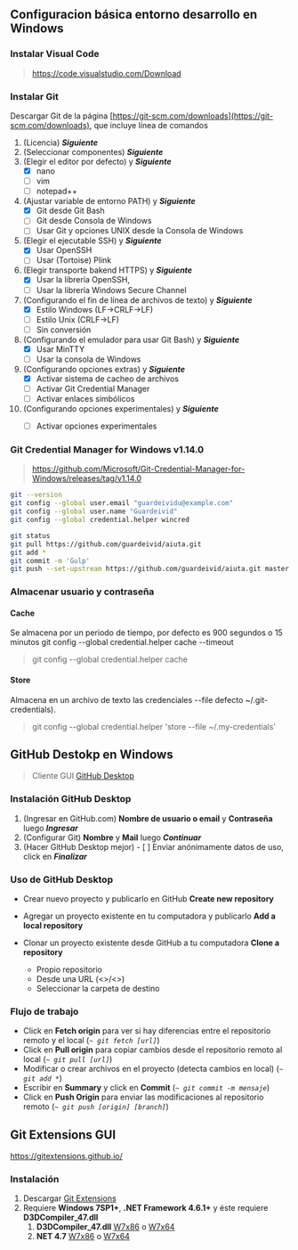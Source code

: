 ## Configuracion básica entorno desarrollo en Windows

### Instalar Visual Code

> https://code.visualstudio.com/Download

### Instalar Git
Descargar Git de la página [https://git-scm.com/downloads](https://git-scm.com/downloads), que incluye línea de comandos

1. (Licencia) ***Siguiente***
2. (Seleccionar componentes) ***Siguiente***
3. (Elegir el editor por defecto) y ***Siguiente***
	- [x] nano
	- [ ] vim
	- [ ] notepad++
4. (Ajustar variable de entorno PATH) y ***Siguiente***
	- [x] Git desde Git Bash
	- [ ] Git desde Consola de Windows
	- [ ] Usar Git y opciones UNIX desde la Consola de Windows  
5. (Elegir el ejecutable SSH) y ***Siguiente***
	- [x] Usar OpenSSH 
	- [ ] Usar (Tortoise) Plink
6. (Elegir transporte bakend HTTPS) y ***Siguiente***
	- [x] Usar la librería OpenSSH,
	- [ ] Usar la librería Windows Secure Channel
7. (Configurando el fin de línea de archivos de texto) y ***Siguiente***
	- [x] Estilo Windows (LF->CRLF->LF) 
	- [ ] Estilo Unix (CRLF->LF)
	- [ ] Sin conversión
8. (Configurando el emulador para usar Git Bash) y ***Siguiente***
	- [x] Usar MinTTY
	- [ ] Usar la consola de Windows
9. (Configurando opciones extras) y ***Siguiente***
	- [x] Activar sistema de cacheo de archivos
	- [ ] Activar Git Credential Manager
	- [ ] Activar enlaces simbólicos
10. (Configurando opciones experimentales) y ***Siguiente***
	- [ ] Activar opciones experimentales 


### Git Credential Manager for Windows v1.14.0

> https://github.com/Microsoft/Git-Credential-Manager-for-Windows/releases/tag/v1.14.0

```sh
git --version
git config --global user.email "guardeividu@example.com"
git config --global user.name "Guardeivid"
git config --global credential.helper wincred

git status
git pull https://github.com/guardeivid/aiuta.git
git add *
git commit -m 'Gulp'
git push --set-upstream https://github.com/guardeivid/aiuta.git master
```

### Almacenar usuario y contraseña

#### Cache
Se almacena por un periodo de tiempo, por defecto es 900 segundos o 15 minutos
git config --global credential.helper cache --timeout <seconds>
> git config --global credential.helper cache

#### Store
Almacena en un archivo de texto las credenciales
--file <path> defecto ~/.git-credentials).
> git config --global credential.helper 'store --file ~/.my-credentials'



## GitHub Destokp en Windows

> Cliente GUI [GitHub Desktop](http://windows.github.com)


### Instalación GitHub Desktop

1. (Ingresar en GitHub.com) **Nombre de usuario o email** y **Contraseña** luego ***Ingresar***
2. (Configurar Git) **Nombre** y **Mail** luego ***Continuar***
3. (Hacer GitHub Desktop mejor) - [ ] Enviar anónimamente datos de uso, click en ***Finalizar***

### Uso de GitHub Desktop

* Crear nuevo proyecto y publicarlo en GitHub **Create new repository**
* Agregar un proyecto existente en tu computadora y publicarlo **Add a local repository**
* Clonar un proyecto existente desde GitHub a tu computadora **Clone a repository**
  
  * Propio repositorio
  * Desde una URL (<<username>>/<<repository>>)
  
  - Seleccionar la carpeta de destino
  
### Flujo de trabajo

* Click en **Fetch origin** para ver si hay diferencias entre el repositorio remoto y el local (*`~ git fetch [url]`*)
* Click en **Pull origin** para copiar cambios desde el repositorio remoto al local (*`~ git pull [url]`*)
* Modificar o crear archivos en el proyecto (detecta cambios en local) (*`~ git add *`*)
* Escribir en **Summary** y click en **Commit** (*`~ git commit -m mensaje`*)
* Click en **Push Origin** para enviar las modificaciones al repositorio remoto (*`~ git push [origin] [branch]`*)

## Git Extensions GUI

<https://gitextensions.github.io/>

### Instalación

1. Descargar [Git Extensions](https://github.com/gitextensions/gitextensions/releases/)
2. Requiere **Windows 7SP1+**, **.NET Framework 4.6.1+** y éste requiere **D3DCompiler_47.dll**
   1. **D3DCompiler_47.dll** [W7x86](http://go.microsoft.com/fwlink/?LinkId=848159) o [W7x64](http://go.microsoft.com/fwlink/?LinkId=848158) 
   2. **NET 4.7** [W7x86](http://www.microsoft.com/downloads/details.aspx?familyid=219c1fed-8214-431d-85a5-49e675436501) o [W7x64](http://www.microsoft.com/downloads/details.aspx?familyid=e934e251-8ada-442b-b3ad-34d051f18c37) 
